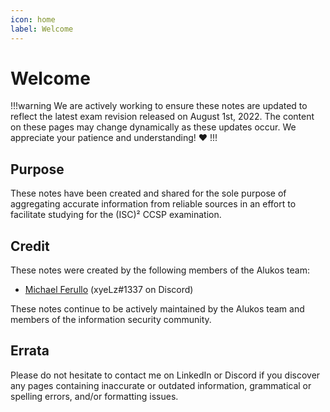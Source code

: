 ```yaml
---
icon: home
label: Welcome
---
```


# Welcome

!!!warning
We are actively working to ensure these notes are updated to reflect the latest exam revision released on August 1st, 2022. The content on these pages may change dynamically as these updates occur. We appreciate your patience and understanding! :heart:
!!!

## Purpose

These notes have been created and shared for the sole purpose of aggregating accurate information from reliable sources in an effort to facilitate studying for the (ISC)² CCSP examination.

## Credit

These notes were created by the following members of the Alukos team:

- [Michael Ferullo](https://linkedin.com/mjferullo) (xyeLz#1337 on Discord)

These notes continue to be actively maintained by the Alukos team and members of the information security community.

## Errata

Please do not hesitate to contact me on LinkedIn or Discord if you discover any pages containing inaccurate or outdated information, grammatical or spelling errors, and/or formatting issues.
